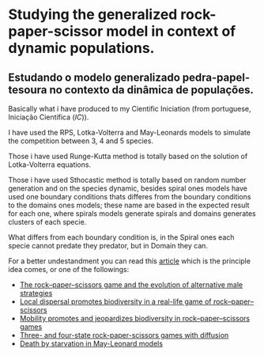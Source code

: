 # Studying the generalized rock-paper-scissor model in context of dynamic populations.
## Estudando o modelo generalizado pedra-papel-tesoura no contexto da dinâmica de populações.



  Basically what i have produced to my Cientific Iniciation (from portuguese, Iniciação Científica (_IC_)).

  I have used the RPS, Lotka-Volterra and May-Leonards models to simulate the competition between 3, 4 and 5 species.

  Those i have used Runge-Kutta method is totally based on the solution of Lotka-Volterra equations.

  Those i have used Sthocastic method is totally based on random number generation and on the species dynamic, besides spiral ones models have used one boundary conditions thats differes from the boundary conditions to the domains ones models; these name are based in the expected result for each one, where spirals models generate spirals and domains generates clusters of each specie.

  What differs from each boundary condition is, in the Spiral ones each specie cannot predate they predator, but in Domain they can.

  For a better undestandment you can read this [article](https://github.com/Gabriel-Marino/marino-ic21-rps/blob/main/avelino2012.pdf) which is the principle idea comes, or one of the followings:

- [The rock–paper–scissors game and the evolution of alternative male strategies](https://www.nature.com/articles/380240a0)
- [Local dispersal promotes biodiversity in a real-life game of rock–paper–scissors](https://www.nature.com/articles/nature00823)
- [Mobility promotes and jeopardizes biodiversity in rock–paper–scissors games](https://www.nature.com/articles/nature06095)
- [Three- and four-state rock-paper-scissors games with diffusion](https://journals.aps.org/pre/abstract/10.1103/PhysRevE.78.031906)
- [Death by starvation in May-Leonard models](https://iopscience.iop.org/article/10.1209/0295-5075/126/68002)
